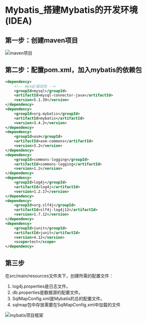 # Mybatis_搭建Mybatis的开发环境(IDEA)  

## 第一步：创建maven项目
![maven项目](http://p9be6sqc8.bkt.clouddn.com/image/mybatis%E5%88%9B%E5%BB%BAmaven%E9%A1%B9%E7%9B%AE.png)  

## 第二步：配置pom.xml，加入mybatis的依赖包
```xml
<dependency>
    <!-- mysql驱动包 -->
    <groupId>mysql</groupId>
    <artifactId>mysql-connector-java</artifactId>
    <version>5.1.39</version>
</dependency>
<dependency>
    <groupId>org.mybatis</groupId>
    <artifactId>mybatis</artifactId>
    <version>3.4.2</version>
</dependency>
<dependency>
    <groupId>asm</groupId>
    <artifactId>asm-commons</artifactId>
    <version>3.2</version>
</dependency>
<dependency>
    <groupId>commons-logging</groupId>
    <artifactId>commons-logging</artifactId>
    <version>1.2</version>
</dependency>
<dependency>
    <groupId>log4j</groupId>
    <artifactId>log4j</artifactId>
    <version>1.2.17</version>
</dependency>
<dependency>
    <groupId>org.slf4j</groupId>
    <artifactId>slf4j-log4j12</artifactId>
    <version>1.7.12</version>
</dependency>
<dependency>
    <groupId>junit</groupId>
    <artifactId>junit</artifactId>
    <version>4.12</version>
    <scope>test</scope>
</dependency>
```

## 第三步
在src/main/resources文件夹下，创建所需的配置文件：  
1. log4j.properties是日志文件。  
2. db.properties是数据源的配置文件。  
3. SqlMapConfig.xml是Mybatis的总的配置文件。  
4. sqlmap包中存放需要在SqlMapConfig.xml中加载的文件  


![mybatis项目框架](http://p9be6sqc8.bkt.clouddn.com/image/mybatis%E9%A1%B9%E7%9B%AE%E6%A1%86%E6%9E%B6.png)  

